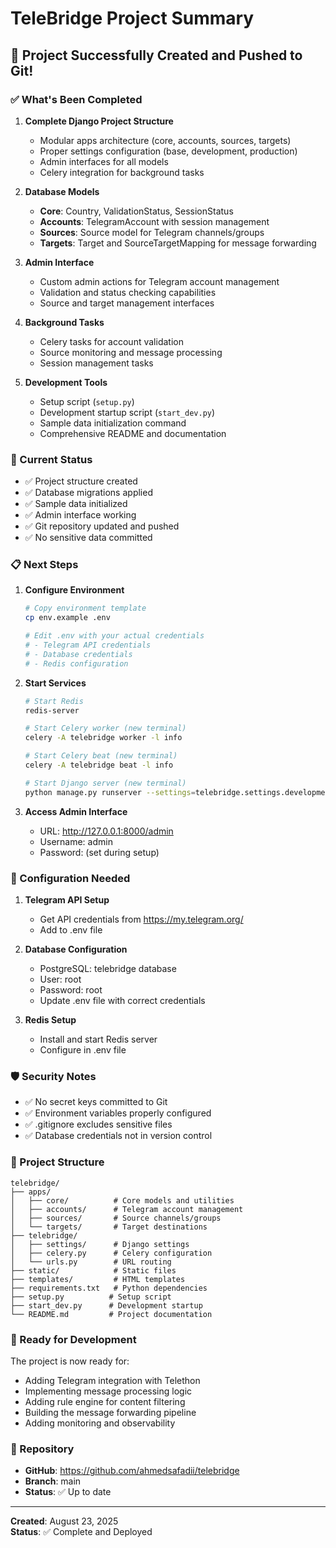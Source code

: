 # TeleBridge Project Summary

## 🎉 Project Successfully Created and Pushed to Git!

### ✅ What's Been Completed

1. **Complete Django Project Structure**
   - Modular apps architecture (core, accounts, sources, targets)
   - Proper settings configuration (base, development, production)
   - Admin interfaces for all models
   - Celery integration for background tasks

2. **Database Models**
   - **Core**: Country, ValidationStatus, SessionStatus
   - **Accounts**: TelegramAccount with session management
   - **Sources**: Source model for Telegram channels/groups
   - **Targets**: Target and SourceTargetMapping for message forwarding

3. **Admin Interface**
   - Custom admin actions for Telegram account management
   - Validation and status checking capabilities
   - Source and target management interfaces

4. **Background Tasks**
   - Celery tasks for account validation
   - Source monitoring and message processing
   - Session management tasks

5. **Development Tools**
   - Setup script (`setup.py`)
   - Development startup script (`start_dev.py`)
   - Sample data initialization command
   - Comprehensive README and documentation

### 🚀 Current Status

- ✅ Project structure created
- ✅ Database migrations applied
- ✅ Sample data initialized
- ✅ Admin interface working
- ✅ Git repository updated and pushed
- ✅ No sensitive data committed

### 📋 Next Steps

1. **Configure Environment**
   ```bash
   # Copy environment template
   cp env.example .env
   
   # Edit .env with your actual credentials
   # - Telegram API credentials
   # - Database credentials
   # - Redis configuration
   ```

2. **Start Services**
   ```bash
   # Start Redis
   redis-server
   
   # Start Celery worker (new terminal)
   celery -A telebridge worker -l info
   
   # Start Celery beat (new terminal)
   celery -A telebridge beat -l info
   
   # Start Django server (new terminal)
   python manage.py runserver --settings=telebridge.settings.development
   ```

3. **Access Admin Interface**
   - URL: http://127.0.0.1:8000/admin
   - Username: admin
   - Password: (set during setup)

### 🔧 Configuration Needed

1. **Telegram API Setup**
   - Get API credentials from https://my.telegram.org/
   - Add to .env file

2. **Database Configuration**
   - PostgreSQL: telebridge database
   - User: root
   - Password: root
   - Update .env file with correct credentials

3. **Redis Setup**
   - Install and start Redis server
   - Configure in .env file

### 🛡️ Security Notes

- ✅ No secret keys committed to Git
- ✅ Environment variables properly configured
- ✅ .gitignore excludes sensitive files
- ✅ Database credentials not in version control

### 📁 Project Structure

```
telebridge/
├── apps/
│   ├── core/          # Core models and utilities
│   ├── accounts/      # Telegram account management
│   ├── sources/       # Source channels/groups
│   └── targets/       # Target destinations
├── telebridge/
│   ├── settings/      # Django settings
│   ├── celery.py      # Celery configuration
│   └── urls.py        # URL routing
├── static/            # Static files
├── templates/         # HTML templates
├── requirements.txt   # Python dependencies
├── setup.py          # Setup script
├── start_dev.py      # Development startup
└── README.md         # Project documentation
```

### 🎯 Ready for Development

The project is now ready for:
- Adding Telegram integration with Telethon
- Implementing message processing logic
- Adding rule engine for content filtering
- Building the message forwarding pipeline
- Adding monitoring and observability

### 🔗 Repository

- **GitHub**: https://github.com/ahmedsafadii/telebridge
- **Branch**: main
- **Status**: ✅ Up to date

---

**Created**: August 23, 2025  
**Status**: ✅ Complete and Deployed
